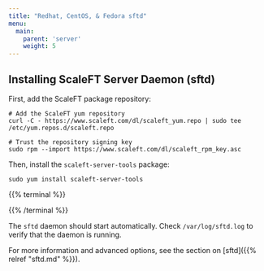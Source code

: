 ```yaml
---
title: "Redhat, CentOS, & Fedora sftd"
menu:
  main:
    parent: 'server'
    weight: 5
---
```


## Installing ScaleFT Server Daemon (sftd)

First, add the ScaleFT package repository:

```
# Add the ScaleFT yum repository
curl -C - https://www.scaleft.com/dl/scaleft_yum.repo | sudo tee /etc/yum.repos.d/scaleft.repo

# Trust the repository signing key
sudo rpm --import https://www.scaleft.com/dl/scaleft_rpm_key.asc
```


Then, install the `scaleft-server-tools` package:

```
sudo yum install scaleft-server-tools
```

{{% terminal %}}
<div>
</div>
{{% /terminal %}}


The `sftd` daemon should start automatically. Check `/var/log/sftd.log` to verify that the daemon is running.

For more information and advanced options, see the section on [sftd]({{% relref "sftd.md" %}}).
